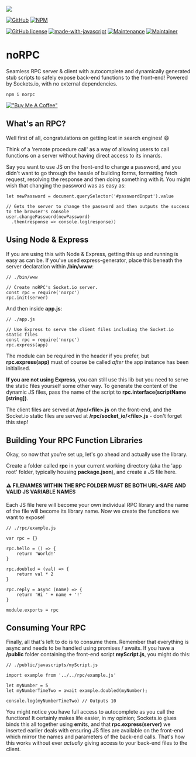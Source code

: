 [![](https://jsongoku.com/img/noRPC.png)](#)

[![GitHub](https://img.shields.io/badge/github-%23121011.svg?style=for-the-badge&logo=github&logoColor=white)](https://github.com/emmyarty/norpc)
[![NPM](https://img.shields.io/badge/NPM-%23000000.svg?style=for-the-badge&logo=npm&logoColor=white)](https://www.npmjs.com/package/norpc)

[![GitHub license](https://img.shields.io/github/license/Naereen/StrapDown.js.svg)](https://github.com/emmyarty/norpc/blob/main/LICENSE)
[![made-with-javascript](https://img.shields.io/badge/Made%20with-JavaScript-1f425f.svg)](#)
[![Maintenance](https://img.shields.io/badge/Maintained%3F-yes-green.svg)](#)
[![Maintainer](https://img.shields.io/badge/maintainer-emmyarty-blue)](#)
# noRPC
Seamless RPC server &amp; client with autocomplete and dynamically generated stub scripts to safely expose back-end functions to the front-end!
Powered by Sockets.io, with no external dependencies.
```
npm i norpc
```
[!["Buy Me A Coffee"](https://www.buymeacoffee.com/assets/img/custom_images/orange_img.png)](https://buymeacoffee.com/emmyarty)
## What's an RPC?
Well first of all, congratulations on getting lost in search engines! 😄

Think of a 'remote procedure call' as a way of allowing users to call functions on a server without having direct access to its innards.

Say you want to use JS on the front-end to change a password, and you didn't want to go through the hassle of building forms, formatting fetch request, resolving the response and then doing something with it. You might wish that changing the password was as easy as:
```
let newPassword = document.querySelector('#passwordInput').value

// Gets the server to change the password and then outputs the success to the browser's console
user.changePassword(newPassword)
  .then(response => console.log(response))
```
## Using Node & Express
If you are using this with Node & Express, getting this up and running is easy as can be. If you've used express-generator, place this beneath the server declaration within **/bin/www**:
```
// ./bin/www

// Create noRPC's Socket.io server.
const rpc = require('norpc')
rpc.init(server)
```
And then inside **app.js**:
```
// ./app.js

// Use Express to serve the client files including the Socket.io static files
const rpc = require('norpc')
rpc.express(app)
```
The module can be required in the header if you prefer, but **rpc.express(app)** must of course be called *after* the app instance has been initialised.

**If you are not using Express**, you can still use this lib but you need to serve the static files yourself some other way. To generate the content of the dynamic JS files, pass the name of the script to **rpc.interface(scriptName [string])**.

The client files are served at **/rpc/\<file\>.js** on the front-end, and the Socket.io static files are served at **/rpc/socket_io/\<file\>.js** - don't forget this step!

## Building Your RPC Function Libraries
Okay, so now that you're set up, let's go ahead and actually use the library.

Create a folder called **rpc** in your current working directory (aka the 'app root' folder, typically housing **package.json**), and create a JS file here.
#### ⚠️ FILENAMES WITHIN THE RPC FOLDER MUST BE BOTH URL-SAFE AND VALID JS VARIABLE NAMES
Each JS file here will become your own individual RPC library and the name of the file will become its library name.
Now we create the functions we want to expose!
```
// ./rpc/example.js

var rpc = {}

rpc.hello = () => {
    return 'World!'
}

rpc.doubled = (val) => {
    return val * 2
}

rpc.reply = async (name) => {
    return 'Hi ' + name + '!'
}

module.exports = rpc
```
## Consuming Your RPC
Finally, all that's left to do is to consume them. Remember that everything is async and needs to be handled using promises / awaits. If you have a **/public** folder containing the front-end script **myScript.js**, you might do this:
```
// ./public/javascripts/myScript.js

import example from '../../rpc/example.js'

let myNumber = 5
let myNumberTimeTwo = await example.doubled(myNumber);

console.log(myNumberTimeTwo) // Outputs 10
```
You might notice you have full access to autocomplete as you call the functions! It certainly makes life easier, in my opinion; Sockets.io glues binds this all together using **emit**s, and that **rpc.express(server)** we inserted earlier deals with ensuring JS files are available on the front-end which mirror the names and parameters of the back-end calls.
That's how this works without ever *actually* giving access to your back-end files to the client.
